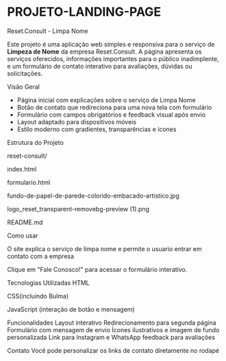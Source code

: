 # PROJETO-LANDING-PAGE
 Reset.Consult - Limpa Nome

Este projeto é uma aplicação web simples e responsiva para o serviço de **Limpeza de Nome** da empresa Reset.Consult. A página apresenta os serviços oferecidos, informações importantes para o público inadimplente, e um formulário de contato interativo para avaliações, dúvidas ou solicitações.

Visão Geral

- Página inicial com explicações sobre o serviço de Limpa Nome
- Botão de contato que redireciona para uma nova tela com formulário
- Formulário com campos obrigatórios e feedback visual após envio
- Layout adaptado para dispositivos móveis
- Estilo moderno com gradientes, transparências e ícones



Estrutura do Projeto

reset-consult/

index.html     

formulario.html  

fundo-de-papel-de-parede-colorido-embacado-artistico.jpg

logo_reset_transparent-removebg-preview (1).png

README.md 

Como usar

O site explica o serviço de limpa nome e permite o usuario entrar em contato com a empresa

Clique em "Fale Conosco!" para acessar o formulário interativo.

Tecnologias Utilizadas
HTML

CSS(incluindo Bulma)

JavaScript (interação de botão e mensagem)

Funcionalidades
Layout interativo
Redirecionamento para segunda página
Formulário com mensagem de envio
Ícones ilustrativos e imagem de fundo personalizada
Link para Instagram e WhatsApp
feedback para avaliações

Contato
Você pode personalizar os links de contato diretamente no rodapé
